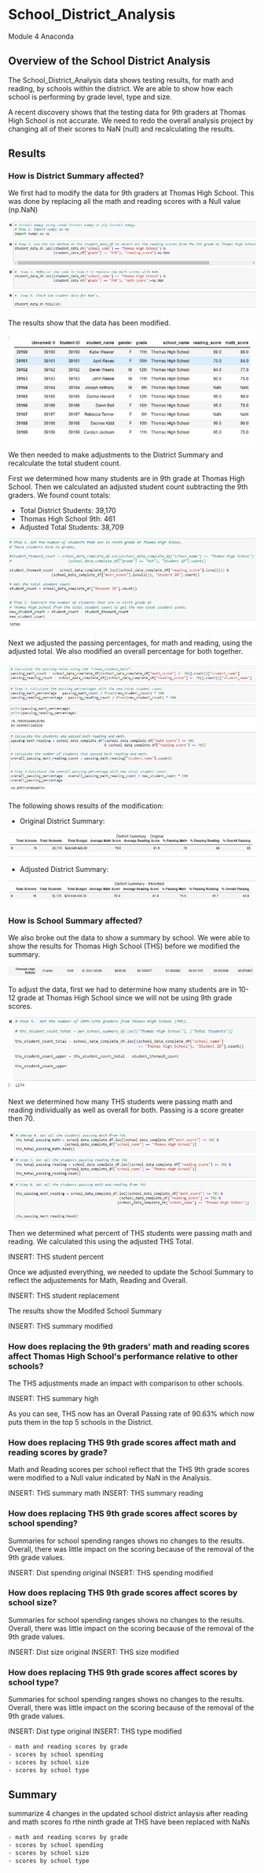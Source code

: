 # School_District_Analysis
Module 4 Anaconda

## Overview of the School District Analysis

The School_District_Analysis data shows testing results, for math and reading, by schools within the district.  We are able to show how each school is performing by grade level, type and size.

A recent discovery shows that the testing data for 9th graders at Thomas High School is not accurate.  We need to redo the overall analysis project by changing all of their scores to NaN (null) and recalculating the results.




## Results

### How is District Summary affected?

We first had to modify the data for 9th graders at Thomas High School.  This was done by replacing all the math and reading scores with a Null value (np.NaN)

![Modify Data](https://github.com/ckbauman/School_District_Analysis/blob/main/Modify_Data_1-4.png)

The results show that the data has been modified.

![Modify Output](https://github.com/ckbauman/School_District_Analysis/blob/main/Modify_Data_Output.png)

We then needed to make adjustments to the District Summary and recalculate the total student count.

First we determined how many students are in 9th grade at Thomas High School.  Then we calculated an adjusted student count subtracting the 9th graders.  We found count totals:

- Total District Students: 39,170
- Thomas High School 9th:  461
- Adjusted Total Students: 38,709

![Modify Count](https://github.com/ckbauman/School_District_Analysis/blob/main/Modify_Student_Count.png)

Next we adjusted the passing percentages, for math and reading, using the adjusted total.  We also modified an overall percentage for both together.


![Modify percent](https://github.com/ckbauman/School_District_Analysis/blob/main/Modify_Student_Percent.png)

The following shows results of the modification:

- Original District Summary:

![summary original](https://github.com/ckbauman/School_District_Analysis/blob/main/Dist_Summary_original.png)


- Adjusted District Summary:

![summary modified](https://github.com/ckbauman/School_District_Analysis/blob/main/Dist_Summary_modified.png)


### How is School Summary affected?

We also broke out the data to show a summary by school.  We were able to show the results for Thomas High School (THS) before we modified the summary.

![THS summary original](https://github.com/ckbauman/School_District_Analysis/blob/main/THS_summary_original.png)

To adjust the data, first we had to determine how many students are in 10-12 grade at Thomas High School since we will not be using 9th grade scores.

![THS student count](https://github.com/ckbauman/School_District_Analysis/blob/main/THS_student_count.png)

Next we determined how many THS students were passing math and reading individually as well as overall for both.  Passing is a score greater then 70.

![THS student passing](https://github.com/ckbauman/School_District_Analysis/blob/main/THS_student_passing.png)

Then we determined what percent of THS students were passing math and reading.  We calculated this using the adjusted THS Total.

INSERT:  THS student percent

Once we adjusted everything, we needed to update the School Summary to reflect the adjustements for Math, Reading and Overall.

INSERT:  THS student replacement

The results show the Modifed School Summary

INSERT:  THS summary modified

### How does replacing the 9th graders' math and reading scores affect Thomas High School's performance relative to other schools?

The THS adjustments made an impact with comparison to other schools.

INSERT:  THS summary high

As you can see, THS now has an Overall Passing rate of 90.63% which now puts them in the top 5 schools in the District.


### How does replacing THS 9th grade scores affect math and reading scores by grade?

Math and Reading scores per school reflect that the THS 9th grade scores were modified to a Null value indicated by NaN in the Analysis.

INSERT:  THS summary math
INSERT:  THS summary reading

### How does replacing THS 9th grade scores affect scores by school spending?

Summaries for school spending ranges shows no changes to the results.  Overall, there was little impact on the scoring because of the removal of the 9th grade values.

INSERT:  Dist spending original
INSERT:  THS spending modified

### How does replacing THS 9th grade scores affect scores by school size?

Summaries for school spending ranges shows no changes to the results.  Overall, there was little impact on the scoring because of the removal of the 9th grade values.

INSERT:  Dist size original
INSERT:  THS size modified


### How does replacing THS 9th grade scores affect scores by school type?

Summaries for school spending ranges shows no changes to the results.  Overall, there was little impact on the scoring because of the removal of the 9th grade values.

INSERT:  Dist type original
INSERT:  THS type modified

    - math and reading scores by grade
    - scores by school spending
    - scores by school size
    - scores by school type





## Summary

summarize 4 changes in the updated school district anlaysis after reading and math scores fo rthe ninth grade at THS have been replaced with NaNs



    - math and reading scores by grade
    - scores by school spending
    - scores by school size
    - scores by school type
